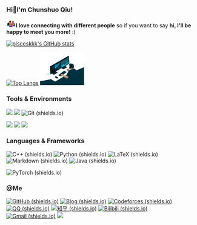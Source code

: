 ### Hi👋I'm Chunshuo Qiu!

<img src="./assets/people.gif" width=5% />**I love connecting with different people** so if you want to say **hi, I'll be happy to meet you more!** :)

[![pisceskkk's GitHub stats](https://github-readme-stats.vercel.app/api?username=pisceskkk)](https://github.com/anuraghazra/github-readme-stats)

[![Top Langs](https://github-readme-stats.vercel.app/api/top-langs/?username=pisceskkk&layout=compact)](https://github.com/anuraghazra/github-readme-stats) <img src="./assets/code.gif" width=23% /> 

### Tools & Environments

![](https://img.shields.io/badge/-VS%20Code-%23007ACC?logo=visualstudiocode) ![](https://img.shields.io/badge/-Vim-%23019733?logo=Vim) ![Git (shields.io)](https://img.shields.io/badge/-Git-%23F05032?logo=Git) 

![](https://img.shields.io/badge/-Windows-%230078D6?logo=Windows) ![](https://img.shields.io/badge/-Ubuntu-%23E95420?logo=Ubuntu) ![](https://img.shields.io/badge/-Arch%20Linux-%231793D1?logo=archlinux) 

### Languages & Frameworks

![C++ (shields.io)](https://img.shields.io/badge/-C%2B%2B-%2300599C?logo=cplusplus) ![Python (shields.io)](https://img.shields.io/badge/-Python-%233776AB?logo=python) ![LaTeX (shields.io)](https://img.shields.io/badge/-LaTeX-%23008080?logo=LaTeX)  ![Markdown (shields.io)](https://img.shields.io/badge/-Markdown-%23000000?logo=markdown) ![Java (shields.io)](https://img.shields.io/badge/-Java-%23007396?logo=Java) 

![PyTorch (shields.io)](https://img.shields.io/badge/-PyTorch-%23EE4C2C?logo=PyTorch) 

### @Me

[![GitHub (shields.io)](https://img.shields.io/badge/-GitHub-%23181717?logo=GitHub)](https://github.com/pisceskkk) [![Blog (shields.io)](https://img.shields.io/badge/-Blog-%2321759B?logo=Wordpress)](https://blog.pisceskkk.cn/) [![Codeforces (shields.io)](https://img.shields.io/badge/-Codeforces-%231F8ACB?logo=Codeforces)](https://codeforces.com/profile/pisceskkk) [![QQ (shields.io)](https://img.shields.io/badge/-QQ-%23EB1923?logo=TencentQQ)](tencent://AddContact/?fromId=45&fromSubId=1&subcmd=all&uin=1019382143&website=www.oicqzone.com) [![知乎 (shields.io)](https://img.shields.io/badge/-知乎-%230084FF?logo=zhihu)]([https://www.zhihu.com/people/pisces-dream) [![Bilibili (shields.io)](https://img.shields.io/badge/-Bilibili-%2300A1D6?logo=Bilibili)](https://space.bilibili.com/398975738) [![Gmail (shields.io)](https://img.shields.io/badge/-Gmail-%23EA4335?logo=Gmail)](mailto://chunshuoq@gmail.com) [![](https://img.shields.io/badge/-Steam-%23000000?logo=Steam)](https://steamcommunity.com/profiles/76561198821206768) 

